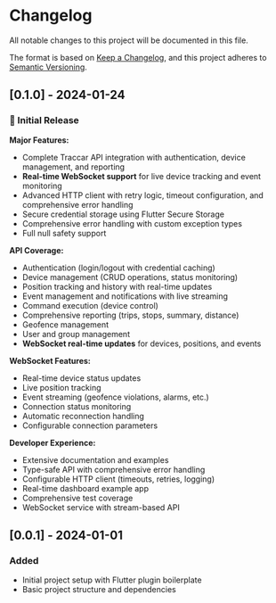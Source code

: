 # Changelog

All notable changes to this project will be documented in this file.

The format is based on [Keep a Changelog](https://keepachangelog.com/en/1.0.0/),
and this project adheres to [Semantic Versioning](https://semver.org/spec/v2.0.0.html).

## [0.1.0] - 2024-01-24

### 🎉 Initial Release

**Major Features:**
- Complete Traccar API integration with authentication, device management, and reporting
- **Real-time WebSocket support** for live device tracking and event monitoring
- Advanced HTTP client with retry logic, timeout configuration, and comprehensive error handling
- Secure credential storage using Flutter Secure Storage
- Comprehensive error handling with custom exception types
- Full null safety support

**API Coverage:**
- Authentication (login/logout with credential caching)
- Device management (CRUD operations, status monitoring)
- Position tracking and history with real-time updates
- Event management and notifications with live streaming
- Command execution (device control)
- Comprehensive reporting (trips, stops, summary, distance)
- Geofence management
- User and group management
- **WebSocket real-time updates** for devices, positions, and events

**WebSocket Features:**
- Real-time device status updates
- Live position tracking
- Event streaming (geofence violations, alarms, etc.)
- Connection status monitoring
- Automatic reconnection handling
- Configurable connection parameters

**Developer Experience:**
- Extensive documentation and examples
- Type-safe API with comprehensive error handling
- Configurable HTTP client (timeouts, retries, logging)
- Real-time dashboard example app
- Comprehensive test coverage
- WebSocket service with stream-based API

## [0.0.1] - 2024-01-01

### Added
- Initial project setup with Flutter plugin boilerplate
- Basic project structure and dependencies
